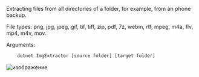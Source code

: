Extracting files from all directories of a folder, for example, from an phone backup.

File types: png, jpg, jpeg, gif, tif, tiff, zip, pdf, 7z, webm, rtf, mpeg, m4a, flv, mp4, m4v, mov.

Arguments:
```bash
    dotnet ImgExtractor [source folder] [target folder]
```

![изображение](https://user-images.githubusercontent.com/36735568/116613857-da937f80-a941-11eb-95e7-b1155651b7a4.png)
